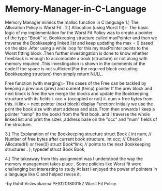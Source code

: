 # Memory-Manager-in-C-Language
Memory Manager mimics the malloc function in C language 
1.)
The Allocation Policy is Worst Fit . 
2.)
Allocation (using Worst fit):-
    The basic logic of my implementation for the Worst Fit Policy was to create a pointer of the type "Book" ie. Bookkeeping structure
    called maxPointer and then we traverse the Bookkeeping linked list 
    and  keep updating the max = 0 based on the size .After using a while loop for this my maxPointer points to the Worst fitting block
    .Then further investingation is done to know whether freeblock is enough to accomodate a book (structure) or not along with memory
    required .This investingation is shown in the comments of the code.If the space is not sufficient(For the required block excluding 
    Bookkeeping structure) then simply return NULL. 

Free function (with merging):-
    The cases of the Free can be tackled by keeping a previous (prev) and current (temp) pointer 
    If the prev block and next block is free the we merge the blocks and update the Bookkeeping structure with its fields
        i.  occ = (occupied or not)
        ii. num = free bytes from this.
        iii.link = next pointer (next block)
display Function:
    Initially we use the print the book size with start address and size.
    From then onwards I keep a pointer "temp" (to the book) from the first book.
    and I traverse the whole linked list and print the sizes ,address base on the "occ" and "num" fields
    of the structure.

3.)
The Explanation of the Bookkeeping structure
struct Book
{
    int num;                // Number of free bytes after current book structure.
    int occ;                // Checks Allocated(1) or free(0) 
    struct Book*link; //    points to the next Bookkeeping structures .
};
typedef struct Book Book;

4.)
The takeaway from this assignment was 
I understood the way the memory management takes place . 
Some policies like Worst fit were challenging but interesting to study
At last I enjoyed the power of pointers in a language like C and helped revise it.

-by Rohit Vishwakarma
    PES1201800152 
    Worst Fit Policy.
    
